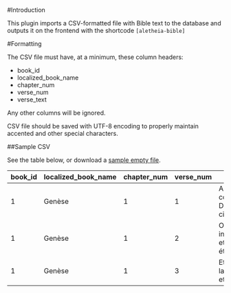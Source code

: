 #Introduction

This plugin imports a CSV-formatted file with Bible text to the database and outputs it on the frontend with the shortcode `[aletheia-bible]`

#Formatting

The CSV file must have, at a minimum, these column headers:

- book_id
- localized_book_name
- chapter_num
- verse_num
- verse_text

Any other columns will be ignored.

CSV file should be saved with UTF-8 encoding to properly maintain accented and other special characters.

##Sample CSV

See the table below, or download a [sample empty file](sample/sample-CSV.zip).

| book_id | localized_book_name | chapter_num | verse_num | verse_text                                                 |
|---------|---------------------|-------------|-----------|------------------------------------------------------------|
| 1       | Genèse              | 1           | 1         | AU commencement, Dieu créa les cieux et la terre.          |
| 1       | Genèse              | 1           | 2         | Or la terre était informe et vide, et les ténèbres étaien… |
| 1       | Genèse              | 1           | 3         | Et Dieu dit : Que la lumière soit; et la lumière fut.      |
